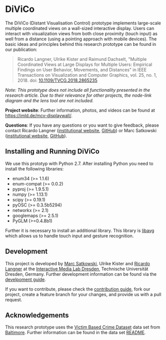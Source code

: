 # DiViCo

The DiViCo (Distant Visualisation Control) prototype implements large-scale multiple coordinated views on a wall-sized interactive display. 
Users can interact with visualization views from both close proximity (touch input) as well from a distance (using a pointing approach with mobile devices).
The basic ideas and principles behind this research prototype can be found in our publication:

> Ricardo Langner, Ulrike Kister and Raimund Dachselt, "Multiple Coordinated Views at Large Displays for Multiple Users: Empirical Findings on User Behavior, Movements, and Distances" in IEEE
Transactions on Visualization and Computer Graphics, vol. 25, no. 1, 2018.
doi: [10.1109/TVCG.2018.2865235](https://doi.org/10.1109/TVCG.2018.2865235)

*Note: This prototype does not include all functionality presented in the research article. Due to their relevance for other projects, the node-link diagram and the lens tool are not included.*

**Project website**: Further information, photos, and videos can be found at
https://imld.de/mcv-displaywall/.

**Questions**: If you have any questions or you want to give feedback, please
contact Ricardo Langner
([institutional website](https://imld.de/en/our-group/team/ricardo-langner/),
[GitHub](https://github.com/derric)) or Marc Satkowski
([institutional website](https://imld.de/en/our-group/team/marc-satkowski/),
[GitHub](https://github.com/satkowski)).

## Installing and Running DiViCo

We use this prototyp with Python 2.7. After installing Python you need to install the following libraries:
  + enum34 (>= 1.1.6)
  + enum-compat (>= 0.0.2)
  + pyproj (>= 1.9.5.1)
  + numpy (>= 1.13.1)
  + scipy (>= 0.19.1)
  + pyOSC (>= 0.3.5b5294)
  + networkx (>= 2.1)
  + googlemaps (>= 2.5.1)
  + PyGLM (>=0.4.8b1)

Further it is necessary to install an additional library. This library is [libavg](https://www.libavg.de/site/) which 
allows us to handle touch input and gesture recognition.

## Development

This project is developed by [Marc Satkowski](https://github.com/satkowski), Ulrike Kister and
[Ricardo Langner](https://github.com/derric) at the
[Interactive Media Lab Dresden](https://imld.de/),
Technische Universität Dresden, Germany.
Further development information can be found via the
[develpoment guide](DEVELOPMENT.md).

If you want to contribute, please check the
[contribution guide](CONTRIBUTION.md), fork our project, create a feature
branch for your changes, and provide us with a pull request.

## Acknowledgements

This research prototype uses the
[Victim Based Crime Dataset](https://data.baltimorecity.gov/Public-Safety/BPD-Part-1-Victim-Based-Crime-Data/wsfq-mvij)
data set from [Baltimore](https://data.baltimorecity.gov/).
Further information can be found in the data set [README](assets/data/README.md).
